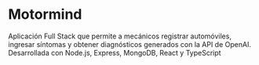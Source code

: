 # Motormind
Aplicación Full Stack que permite a mecánicos registrar automóviles, ingresar síntomas y obtener diagnósticos generados con la API de OpenAI. Desarrollada con Node.js, Express, MongoDB, React y TypeScript
